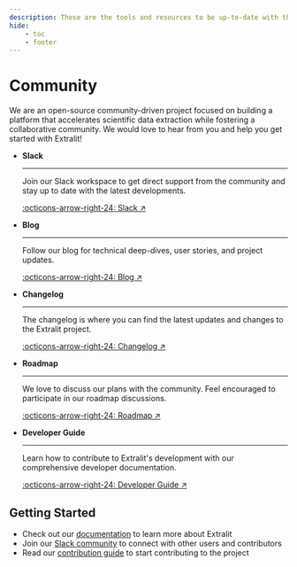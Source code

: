 ```yaml
---
description: These are the tools and resources to be up-to-date with the Extralit development and contribute to the project.
hide:
    - toc
    - footer
---
```


# Community

We are an open-source community-driven project focused on building a platform that accelerates scientific data extraction while fostering a collaborative community. We would love to hear from you and help you get started with Extralit!

<div class="grid cards" markdown>

-   __Slack__

    ---

    Join our Slack workspace to get direct support from the community and stay up to date with the latest developments.

    [:octicons-arrow-right-24: Slack ↗](https://join.slack.com/t/extralit/shared_invite/zt-2kt8t12r7-uFj0bZ5SPAOhRFkxP7ZQaQ)

-   __Blog__

    ---

    Follow our blog for technical deep-dives, user stories, and project updates.

    [:octicons-arrow-right-24: Blog ↗](https://extralit.ai/blog)

-   __Changelog__

    ---

    The changelog is where you can find the latest updates and changes to the Extralit project.

    [:octicons-arrow-right-24: Changelog ↗](https://github.com/extralit/extralit/blob/develop/CHANGELOG.md)

-   __Roadmap__

    ---

    We love to discuss our plans with the community. Feel encouraged to participate in our roadmap discussions.

    [:octicons-arrow-right-24: Roadmap ↗](https://github.com/orgs/extralit/projects/1/views/1)

-   __Developer Guide__

    ---

    Learn how to contribute to Extralit's development with our comprehensive developer documentation.

    [:octicons-arrow-right-24: Developer Guide ↗](developer.md)

</div>

## Getting Started

- Check out our [documentation](https://docs.extralit.ai) to learn more about Extralit
- Join our [Slack community](https://join.slack.com/t/extralit/shared_invite/zt-2kt8t12r7-uFj0bZ5SPAOhRFkxP7ZQaQ) to connect with other users and contributors
- Read our [contribution guide](contributor.md) to start contributing to the project
